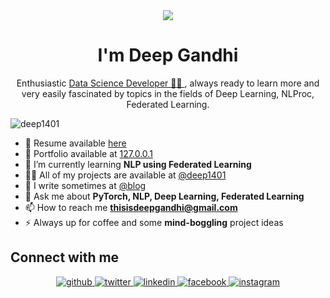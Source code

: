 <div align="center">
<img src="https://user-images.githubusercontent.com/42115530/92640221-9728ca00-f2fa-11ea-8994-c72b26e937de.gif" align="center"/>
</div>
<h1 align="center">I'm Deep Gandhi</h1>
<p align="center">Enthusiastic <a href="https://drive.google.com/file/d/1_j5vX0XKYuQRIuxiD_qigIYkEiK5isLt/view">Data Science Developer 👨‍💻 </a>, always ready to learn more and very easily fascinated by topics in the fields of Deep Learning, NLProc, Federated Learning.</p>


<p align="left"> <img src="https://komarev.com/ghpvc/?username=deep1401" alt="deep1401" /> </p>


- 📜 Resume available <a href="https://drive.google.com/file/d/1_j5vX0XKYuQRIuxiD_qigIYkEiK5isLt/view">here</a>
- 🏡 Portfolio available at [127.0.0.1](https://deep1401.github.io/)
- 🌱 I’m currently learning **NLP using Federated Learning**
- 👨‍💻 All of my projects are available at [@deep1401](https://github.com/deep1401)
- 📝 I write sometimes at [@blog](https://deep14010.github.io/)
- 💬 Ask me about **PyTorch, NLP, Deep Learning, Federated Learning**
- 📫 How to reach me **thisisdeepgandhi@gmail.com**
- ⚡ Always up for coffee and some **mind-boggling** project ideas



## Connect with me  
<div align="center">
<a href="https://github.com/deep1401" target="_blank">
<img src=https://img.shields.io/badge/github-%2324292e.svg?&style=for-the-badge&logo=github&logoColor=white alt=github style="margin-bottom: 5px;" />
</a>
<a href="https://twitter.com/deepgandhi_07" target="_blank">
<img src=https://img.shields.io/badge/twitter-%2300acee.svg?&style=for-the-badge&logo=twitter&logoColor=white alt=twitter style="margin-bottom: 5px;" />
</a>
<a href="https://linkedin.com/in/deep1401" target="_blank">
<img src=https://img.shields.io/badge/linkedin-%231E77B5.svg?&style=for-the-badge&logo=linkedin&logoColor=white alt=linkedin style="margin-bottom: 5px;" />
</a>
<a href="https://www.facebook.com/deepgandhi1401/" target="_blank">
<img src=https://img.shields.io/badge/facebook-%232E87FB.svg?&style=for-the-badge&logo=facebook&logoColor=white alt=facebook style="margin-bottom: 5px;" />
</a>
<a href="https://instagram.com/deepgandhi_07" target="_blank">
<img src=https://img.shields.io/badge/instagram-%23000000.svg?&style=for-the-badge&logo=instagram&logoColor=white alt=instagram style="margin-bottom: 5px;" />
</a>
</div>  
